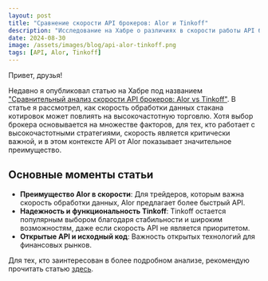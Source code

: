 ```yaml
---
layout: post
title: "Сравнение скорости API брокеров: Alor и Tinkoff"
description: "Исследование на Хабре о различиях в скорости работы API брокеров Alor и Tinkoff, с акцентом на важность скорости для высокочастотной торговли."
date: 2024-08-30
image: /assets/images/blog/api-alor-tinkoff.png
tags: [API, Alor, Tinkoff]
---
```


Привет, друзья!

Недавно я опубликовал статью на Хабре под названием ["Сравнительный анализ скорости API брокеров: Alor vs Tinkoff"](https://habr.com/ru/articles/839638/). В статье я рассмотрел, как скорость обработки данных стакана котировок может повлиять на высокочастотную торговлю. Хотя выбор брокера основывается на множестве факторов, для тех, кто работает с высокочастотными стратегиями, скорость является критически важной, и в этом контексте API от Alor показывает значительное преимущество.

## Основные моменты статьи

- **Преимущество Alor в скорости**: Для трейдеров, которым важна скорость обработки данных, Alor предлагает более быстрый API.
- **Надежность и функциональность Tinkoff**: Tinkoff остается популярным выбором благодаря стабильности и широким возможностям, даже если скорость API не является приоритетом.
- **Открытые API и исходный код**: Важность открытых технологий для финансовых рынков.

Для тех, кто заинтересован в более подробном анализе, рекомендую прочитать статью [здесь](https://habr.com/ru/articles/839638/).
